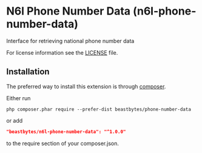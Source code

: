 # N6l Phone Number Data (n6l-phone-number-data)
Interface for retrieving national phone number data

For license information see the [LICENSE](LICENSE.md) file.

## Installation

The preferred way to install this extension is through [composer](http://getcomposer.org/download/).

Either run

```
php composer.phar require --prefer-dist beastbytes/phone-number-data
```

or add

```json
"beastbytes/n6l-phone-number-data": "^1.0.0"
```

to the require section of your composer.json.